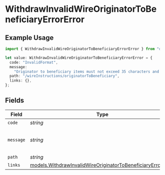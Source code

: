 # WithdrawInvalidWireOriginatorToBeneficiaryErrorError

## Example Usage

```typescript
import { WithdrawInvalidWireOriginatorToBeneficiaryErrorError } from "dwolla/models";

let value: WithdrawInvalidWireOriginatorToBeneficiaryErrorError = {
  code: "InvalidFormat",
  message:
    "Originator to beneficiary items must not exceed 35 characters and contain only alphanumeric, white space, '.' or '#' characters.",
  path: "/wireInstructions/originatorToBeneficiary",
  links: {},
};
```

## Fields

| Field                                                                                                                            | Type                                                                                                                             | Required                                                                                                                         | Description                                                                                                                      | Example                                                                                                                          |
| -------------------------------------------------------------------------------------------------------------------------------- | -------------------------------------------------------------------------------------------------------------------------------- | -------------------------------------------------------------------------------------------------------------------------------- | -------------------------------------------------------------------------------------------------------------------------------- | -------------------------------------------------------------------------------------------------------------------------------- |
| `code`                                                                                                                           | *string*                                                                                                                         | :heavy_minus_sign:                                                                                                               | N/A                                                                                                                              | InvalidFormat                                                                                                                    |
| `message`                                                                                                                        | *string*                                                                                                                         | :heavy_minus_sign:                                                                                                               | N/A                                                                                                                              | Originator to beneficiary items must not exceed 35 characters and contain only alphanumeric, white space, '.' or '#' characters. |
| `path`                                                                                                                           | *string*                                                                                                                         | :heavy_minus_sign:                                                                                                               | N/A                                                                                                                              | /wireInstructions/originatorToBeneficiary                                                                                        |
| `links`                                                                                                                          | [models.WithdrawInvalidWireOriginatorToBeneficiaryErrorLinks](../models/withdrawinvalidwireoriginatortobeneficiaryerrorlinks.md) | :heavy_minus_sign:                                                                                                               | N/A                                                                                                                              | {}                                                                                                                               |